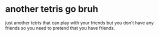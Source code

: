 # another tetris go bruh

just another tetris that can play with your friends but you don't have any friends so you need to pretend that you have friends.